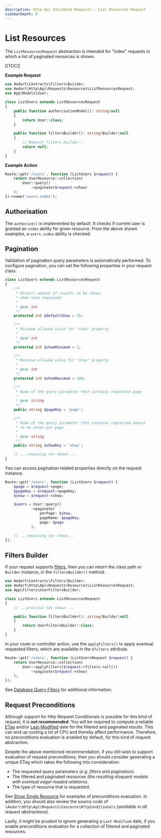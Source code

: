```yaml
---
description: Http Api Validated Requests - List Resources Request
sidebarDepth: 0
---
```


# List Resources

The `ListResourcesRequest` abstraction is intended for "index" requests in which a list of paginated resources is shown. 

[[TOC]]

**Example Request**

```php
use Aedart\Contracts\Filters\Builder;
use Aedart\Http\Api\Requests\Resources\ListResourcesRequest;
use App\Models\User;

class ListUsers extends ListResourcesRequest
{
    public function authorisationModel(): string|null
    {
        return User::class;
    }

    public function filtersBuilder(): string|Builder|null
    {
        // Request filters builder...
        return null;
    }
}
```

**Example Action**

```php
Route::get('/users', function (ListUsers $request) {
    return UserResource::collection(
        User::query()
            ->paginate($request->show)
    );
})->name('users.index');
```

## Authorisation

The `authorize()` is implemented by default. It checks if current user is granted an `index` ability for given resource.
From the above shown examples, a `users.index` ability is checked.

## Pagination

Validation of pagination query parameters is automatically performed.
To configure pagination, you can set the following properties in your request class.

```php
class ListUsers extends ListResourcesRequest
{
    /**
     * Default amount of results to be shown,
     * when none requested
     *
     * @var int
     */
    protected int $defaultShow = 15;

    /**
     * Minimum allowed value for "show" property
     *
     * @var int
     */
    protected int $showMinimum = 1;

    /**
     * Maximum allowed value for "show" property
     *
     * @var int
     */
    protected int $showMaximum = 100;

    /**
     * Name of the query parameter that contains requested page
     *
     * @var string
     */
    public string $pageKey = 'page';

    /**
     * Name of the query parameter that contains requested amount
     * to be shown per page
     *
     * @var string
     */
    public string $showKey = 'show';

    // ...remaining not shown ...
}
```

You can access pagination related properties directly on the request instance. 

```php
Route::get('/users', function (ListUsers $request) {
    $page = $request->page;
    $pageKey = $request->pageKey;
    $show = $request->show;

    $users = User::query()
            ->paginate(
                perPage: $show,
                pageName: $pageKey,
                page: $page
            );

    // ...remaining not shown...  
});
```

## Filters Builder

If your request supports [filters](../../../filters/builder.md), then you can return the class path or `Builder` instance, in the `filtersBuilder()` method.

```php
use Aedart\Contracts\Filters\Builder;
use Aedart\Http\Api\Requests\Resources\ListResourcesRequest;
use App\Filters\UserFiltersBuilder;

class ListUsers extends ListResourcesRequest
{
    // ...previous not shown ...

    public function filtersBuilder(): string|Builder|null
    {
        return UserFiltersBuilder::class;
    }
}
```

In your route or controller action, use the `applyFilters()` to apply eventual requested filters, which are available in the `$filters` attribute.

```php
Route::get('/users', function (ListUsersRequest $request) {
    return UserResource::collection(
        User::applyFilters($request->filters->all())
            ->paginate($request->show)
    );
});
```

See [Database Query Filters](../../../database/query/criteria.md) for additional information.

## Request Preconditions

Although support for Http Request Conditionals is possible for this kind of request, it is **_not recommended_**.
You will be required to compute a reliable [ETag](https://developer.mozilla.org/en-US/docs/Web/HTTP/Headers/ETag) and/or [Last-Modified](https://developer.mozilla.org/en-US/docs/Web/HTTP/Headers/Last-Modified) date for the filtered and paginated results.
This can end up costing a lot of CPU and thereby affect performance.
Therefore, no preconditions evaluation is enabled by default, for this kind of request abstraction.

Despite the above-mentioned recommendation, if you still wish to support evaluation of request preconditions, then you should consider generating a unique ETag which takes the following into consideration:

* The requested query parameters (_e.g. filters and pagination_).
* The filtered and paginated resources (_the resulting eloquent models with eventual eager-loaded relations_).
* The type of resource that is requested.

See [Show Single Resource](./show-single.md#request-preconditions) for examples of preconditions evaluation.
In addition, you should also review the source code of `\Aedart\Http\Api\Requests\Concerns\HttpConditionals` (_available in all request abstractions_).

Lastly, it might be prudent to ignore generating a `Last-Modified` date, if you enable preconditions evaluation for a collection of filtered and paginated resources.